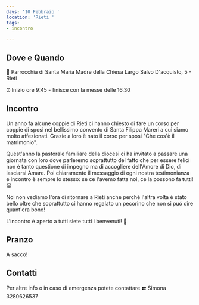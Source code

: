```yaml
---
days: '10 Febbraio '
location: 'Rieti '
tags:
- incontro

---
```

## Dove e Quando

🎯 Parrocchia di Santa Maria Madre della Chiesa
Largo Salvo D'acquisto, 5 - Rieti

⏰ Inizio ore 9:45 - finisce con la messe delle 16.30

## Incontro

Un anno fa alcune coppie di Rieti ci hanno chiesto di fare un corso per coppie di sposi nel bellissimo convento di Santa Filippa Mareri a cui siamo molto affezionati. Grazie a loro è nato il corso per sposi "Che cos'è il matrimonio".

Quest'anno la pastorale familiare della diocesi ci ha invitato a passare una giornata con loro dove parleremo soprattutto del fatto che per essere felici non è tanto questione di impegno ma di accogliere dell'Amore di Dio, di lasciarsi Amare.
Poi chiaramente il messaggio di ogni nostra testimonianza e incontro è sempre lo stesso: se ce l'avemo fatta noi, ce la possono fa tutti!😀

Noi non vediamo l'ora di ritornare a Rieti anche perché l'altra volta è stato bello oltre che soprattutto ci hanno regalato un pecorino che non si puó dire quant'era bono!

L'incontro è aperto a tutti siete tutti i benvenuti! 🤗

## Pranzo

A sacco!

## Contatti

Per altre info o in caso di emergenza potete contattare
☎️ Simona 3280626537